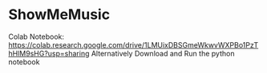 # ShowMeMusic
Colab Notebook: https://colab.research.google.com/drive/1LMUixDBSGmeWkwvWXPBo1PzThHlM9sHG?usp=sharing
Alternatively 
Download and Run the python notebook
